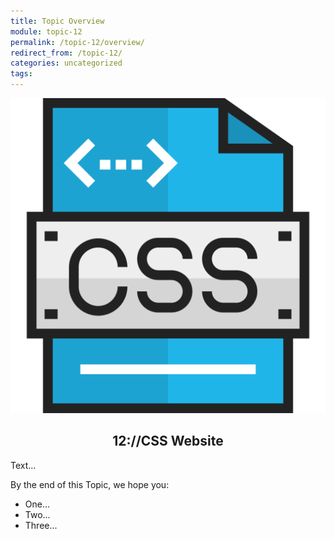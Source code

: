 ```yaml
---
title: Topic Overview
module: topic-12
permalink: /topic-12/overview/
redirect_from: /topic-12/
categories: uncategorized
tags:
---
```


<div class="section-title">
  <img src="../img/assignment-12.svg" alt="" title="Assignment 12: CSS Website" />
  <h2 style="text-align: center;">12://CSS Website</h2>
</div>


Text...

By the end of this Topic, we hope you:
<ul class="pros-and-cons">
  <li class="icon-pro">One...</li>
  <li class="icon-pro">Two...</li>
  <li class="icon-pro">Three...</li>
</ul>
